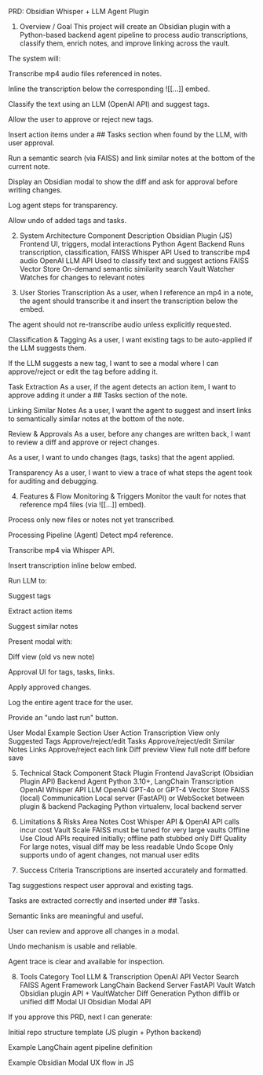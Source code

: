 PRD: Obsidian Whisper + LLM Agent Plugin

1. Overview / Goal
This project will create an Obsidian plugin with a Python-based backend agent pipeline to process audio transcriptions, classify them, enrich notes, and improve linking across the vault.

The system will:

Transcribe mp4 audio files referenced in notes.

Inline the transcription below the corresponding ![[...]] embed.

Classify the text using an LLM (OpenAI API) and suggest tags.

Allow the user to approve or reject new tags.

Insert action items under a ## Tasks section when found by the LLM, with user approval.

Run a semantic search (via FAISS) and link similar notes at the bottom of the current note.

Display an Obsidian modal to show the diff and ask for approval before writing changes.

Log agent steps for transparency.

Allow undo of added tags and tasks.

2. System Architecture
Component Description
Obsidian Plugin (JS) Frontend UI, triggers, modal interactions
Python Agent Backend Runs transcription, classification, FAISS
Whisper API Used to transcribe mp4 audio
OpenAI LLM API Used to classify text and suggest actions
FAISS Vector Store On-demand semantic similarity search
Vault Watcher Watches for changes to relevant notes

3. User Stories
Transcription
As a user, when I reference an mp4 in a note, the agent should transcribe it and insert the transcription below the embed.

The agent should not re-transcribe audio unless explicitly requested.

Classification & Tagging
As a user, I want existing tags to be auto-applied if the LLM suggests them.

If the LLM suggests a new tag, I want to see a modal where I can approve/reject or edit the tag before adding it.

Task Extraction
As a user, if the agent detects an action item, I want to approve adding it under a ## Tasks section of the note.

Linking Similar Notes
As a user, I want the agent to suggest and insert links to semantically similar notes at the bottom of the note.

Review & Approvals
As a user, before any changes are written back, I want to review a diff and approve or reject changes.

As a user, I want to undo changes (tags, tasks) that the agent applied.

Transparency
As a user, I want to view a trace of what steps the agent took for auditing and debugging.

4. Features & Flow
Monitoring & Triggers
Monitor the vault for notes that reference mp4 files (via ![[...]] embed).

Process only new files or notes not yet transcribed.

Processing Pipeline (Agent)
Detect mp4 reference.

Transcribe mp4 via Whisper API.

Insert transcription inline below embed.

Run LLM to:

Suggest tags

Extract action items

Suggest similar notes

Present modal with:

Diff view (old vs new note)

Approval UI for tags, tasks, links.

Apply approved changes.

Log the entire agent trace for the user.

Provide an "undo last run" button.

User Modal Example
Section User Action
Transcription View only
Suggested Tags Approve/reject/edit
Tasks Approve/reject/edit
Similar Notes Links Approve/reject each link
Diff preview View full note diff before save

5. Technical Stack
Component Stack
Plugin Frontend JavaScript (Obsidian Plugin API)
Backend Agent Python 3.10+, LangChain
Transcription OpenAI Whisper API
LLM OpenAI GPT-4o or GPT-4
Vector Store FAISS (local)
Communication Local server (FastAPI) or WebSocket between plugin & backend
Packaging Python virtualenv, local backend server

6. Limitations & Risks
Area Notes
Cost Whisper API & OpenAI API calls incur cost
Vault Scale FAISS must be tuned for very large vaults
Offline Use Cloud APIs required initially; offline path stubbed only
Diff Quality For large notes, visual diff may be less readable
Undo Scope Only supports undo of agent changes, not manual user edits

7. Success Criteria
Transcriptions are inserted accurately and formatted.

Tag suggestions respect user approval and existing tags.

Tasks are extracted correctly and inserted under ## Tasks.

Semantic links are meaningful and useful.

User can review and approve all changes in a modal.

Undo mechanism is usable and reliable.

Agent trace is clear and available for inspection.

8. Tools
Category Tool
LLM & Transcription OpenAI API
Vector Search FAISS
Agent Framework LangChain
Backend Server FastAPI
Vault Watch Obsidian plugin API + VaultWatcher
Diff Generation Python difflib or unified diff
Modal UI Obsidian Modal API

If you approve this PRD, next I can generate:

Initial repo structure template (JS plugin + Python backend)

Example LangChain agent pipeline definition

Example Obsidian Modal UX flow in JS
